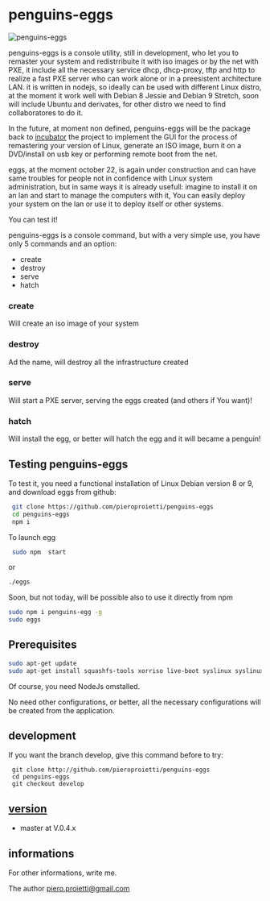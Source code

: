 # penguins-eggs

![penguins-eggs](https://github.com/pieroproietti/penguins-eggs/blob/master/src/assets/penguins-eggs.png?raw=true)

penguins-eggs is a console utility, still in development, who let you to remaster your system and redistrribuite it with iso images or by the net with PXE,
it include all the necessary service dhcp, dhcp-proxy, tftp and http to realize a fast PXE server who can work alone or in a preesistent architecture LAN.
it is written in nodejs, so ideally can be used with different Linux distro, at the moment it work well with Debian 8 Jessie and Debian 9 Stretch, soon
will include Ubuntu and derivates, for other distro we need to find collaboratores to do it.

In the future, at moment non defined, penguins-eggs will be the package back  to [incubator](http://github.com/pieroproietti/incubator) the project to implement the GUI for the process of remastering your version of Linux, generate an ISO image, burn it on a DVD/install on usb key or performing remote boot from the net.

eggs, at the moment october 22, is again under construction and can have same troubles for people not in confidence with Linux system administration, but in same ways it is already usefull: imagine to install it on an lan and start to manage the computers with it, You can easily deploy your system on the lan or use it to deploy itself or other systems.

You can test it!

penguins-eggs is a console command, but with a very simple use, you have only 5 commands and an option:
* create
* destroy
* serve
* hatch

### create
Will create an iso image of your system

### destroy
Ad the name, will destroy all the infrastructure created

### serve
Will start a PXE server, serving the eggs created (and others if You want)!

### hatch
Will install the egg, or better will hatch the egg and it will became a penguin!


## Testing penguins-eggs

To test it, you need a functional installation of Linux Debian version 8 or 9, and download eggs from github:
``` bash
 git clone https://github.com/pieroproietti/penguins-eggs
 cd penguins-eggs
 npm i
```
To launch egg

``` bash
 sudo npm  start
```
or
``` bash
./eggs
```

Soon, but not today,  will be possible also to use it directly from npm
``` bash
sudo npm i penguins-egg -g
sudo eggs
```



## Prerequisites
``` bash
sudo apt-get update
sudo apt-get install squashfs-tools xorriso live-boot syslinux syslinux-common isolinux pxelinux

```
Of course, you need NodeJs omstalled.

No need other configurations, or better, all the necessary configurations will be created from the application.

## development
If you want the branch develop, give this command before to try:
```
 git clone http://github.com/pieroproietti/penguins-eggs
 cd penguins-eggs
 git checkout develop
```
## [version](src/lib/README.md)
* master at V.0.4.x

## informations
For other informations, write me.

The author
piero.proietti@gmail.com
